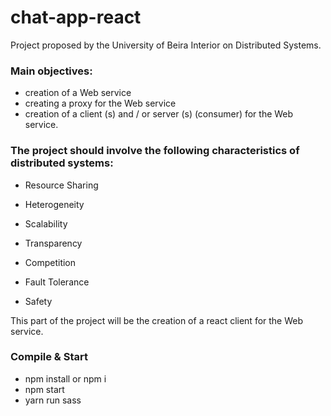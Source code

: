 # chat-app-react
Project proposed by the University of Beira Interior on Distributed Systems.

### Main objectives:
- creation of a Web service
- creating a proxy for the Web service
- creation of a client (s) and / or server (s) (consumer) for the Web service.

### The project should involve the following characteristics of distributed systems:
- Resource Sharing
- Heterogeneity

- Scalability
- Transparency
- Competition
- Fault Tolerance
- Safety

This part of the project will be the creation of a react client for the Web service.

### Compile & Start 

- npm install or npm i
- npm start
- yarn run sass

